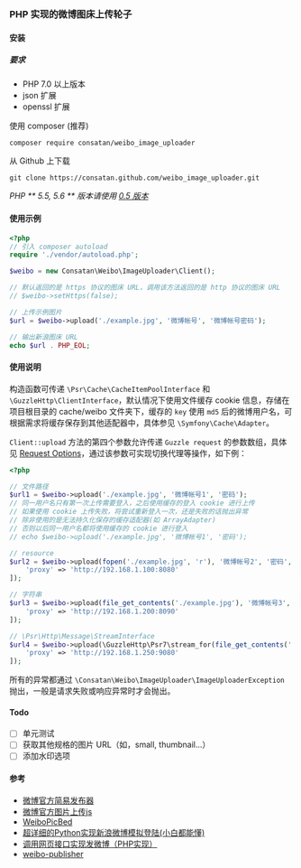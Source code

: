 ### PHP 实现的微博图床上传轮子

#### 安装

##### 要求

- PHP 7.0 以上版本
- json 扩展
- openssl 扩展

使用 composer (推荐)

```shell
composer require consatan/weibo_image_uploader
```

从 Github 上下载

```shell
git clone https://consatan.github.com/weibo_image_uploader.git
```

*PHP ** 5.5, 5.6 ** 版本请使用 [0.5 版本](https://github.com/consatan/weibo_image_uploader/tree/0.5)*

#### 使用示例

```php
<?php
// 引入 composer autoload
require './vendor/autoload.php';

$weibo = new Consatan\Weibo\ImageUploader\Client();

// 默认返回的是 https 协议的图床 URL，调用该方法返回的是 http 协议的图床 URL
// $weibo->setHttps(false);

// 上传示例图片
$url = $weibo->upload('./example.jpg', '微博帐号', '微博帐号密码');

// 输出新浪图床 URL
echo $url . PHP_EOL;
```

#### 使用说明

构造函数可传递 `\Psr\Cache\CacheItemPoolInterface` 和 `\GuzzleHttp\ClientInterface`，默认情况下使用文件缓存 cookie 信息，存储在项目根目录的 cache/weibo 文件夹下，缓存的 `key` 使用 `md5` 后的微博用户名，可根据需求将缓存保存到其他适配器中，具体参见 `\Symfony\Cache\Adapter`。

`Client::upload` 方法的第四个参数允许传递 `Guzzle request` 的参数数组，具体见 [Request Options](http://docs.guzzlephp.org/en/latest/request-options.html)，通过该参数可实现切换代理等操作，如下例：

```php
<?php

// 文件路径
$url1 = $weibo->upload('./example.jpg', '微博帐号1', '密码');
// 同一用户名只有第一次上传需要登入，之后使用缓存的登入 cookie 进行上传
// 如果使用 cookie 上传失败，将尝试重新登入一次，还是失败的话抛出异常
// 除非使用的是无法持久化保存的缓存适配器(如 ArrayAdapter)
// 否则以后同一用户名都将使用缓存的 cookie 进行登入
// echo $weibo->upload('./example.jpg', '微博帐号1', '密码');

// resource
$url2 = $weibo->upload(fopen('./example.jpg', 'r'), '微博帐号2', '密码', [
    'proxy' => 'http://192.168.1.100:8080'
]);

// 字符串
$url3 = $weibo->upload(file_get_contents('./example.jpg'), '微博帐号3', '密码', [
    'proxy' => 'http://192.168.1.200:8090'
]);

// \Psr\Http\Message\StreamInterface
$url4 = $weibo->upload(\GuzzleHttp\Psr7\stream_for(file_get_contents('./example.jpg')), '微博帐号4', '密码', [
    'proxy' => 'http://192.168.1.250:9080'
]);
```

所有的异常都通过 `\Consatan\Weibo\ImageUploader\ImageUploaderException` 抛出，一般是请求失败或响应异常时才会抛出。

#### Todo

- [ ] 单元测试
- [ ] 获取其他规格的图片 URL（如，small, thumbnail...）
- [ ] 添加水印选项

#### 参考

- [微博官方简易发布器](http://weibo.com/minipublish)
- [微博官方图片上传js](http://js.t.sinajs.cn/t5/home/js/page/content/simplePublish.js)
- [WeiboPicBed](https://github.com/Suxiaogang/WeiboPicBed/blob/master/js/popup.js)
- [超详细的Python实现新浪微博模拟登陆(小白都能懂)](http://www.jianshu.com/p/816594c83c74)
- [调用网页接口实现发微博（PHP实现）](http://andrewyang.cn/post.php?id=1034)
- [weibo-publisher](https://github.com/yangyuan/weibo-publisher)
